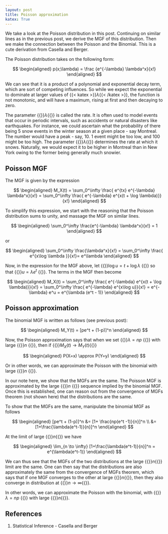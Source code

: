 ```yaml
---
layout: post
title: Poisson approximation
katex: True
---
```


We take a look at the Poisson distribution in this post. Continuing on similar lines as in the previous post, we derive the MGF of this distribution. Then we make the connection between the Poisson and the Binomial. This is a cute derivation from Casella and Berger. 

The Poisson distribution takes on the following form:

$$ 
\begin{aligned}
p(x;\lambda) = \frac {e^{-\lambda} \lambda^x}{x!}
\end{aligned}
$$

We can see that it is a product of a polynomial and exponential decay term, which are sort of competing influences. So while we expect the exponential to dominate at larger values of {{< katex >}}$\lambda${{< /katex >}}, the function is not monotonic, and will have a maximum, rising at first and then decaying to zero. 

The parameter {{<katex>}}$\lambda${{</katex>}} is called the rate. It is often used to model events that occur in periodic intervals, such as accidents or natural disasters like earthquakes. For instance, we could ascertain what the probability of there being 5 snow events in the winter season at a given place - say Montreal. The number would have a peak - say, 10. 1 event might be too low, and 100 might be too high. The parameter {{<katex>}}$\lambda${{</katex>}} determines the rate at which it snows. Naturally, we would expect it to be higher in Montreal than in New York owing to the former being generally much snowier. 

## Poisson MGF
The MGF is given by the expression 

$$ 
\begin{aligned}
M_X(t) = \sum_0^\infty \frac{ e^{tx} e^{-\lambda} \lambda^x}{x!}   = \sum_0^\infty \frac{ e^{-\lambda} e^{x(t + \log \lambda)}}{x!}
\end{aligned}
$$

To simplify this expression, we start with the reasoning that the Poisson distribution sums to unity, and massage the MGF on similar lines. 

$$
\begin{aligned}
\sum_0^\infty \frac{e^{-\lambda} \lambda^x}{x!} = 1 
\end{aligned}
$$ 

or 

$$
\begin{aligned}
\sum_0^\infty \frac{\lambda^x}{x!} = \sum_0^\infty \frac{ e^{x\log \lambda }}{x!}= e^\lambda
\end{aligned}
$$ 

Now, in the expression for the MGF above, let {{<katex>}}$\log u = t + \log \lambda$ {{</katex>}} so that {{<katex>}}$u = \lambda e^t$ {{</katex>}}. The terms in the MGF then become 

$$ 
\begin{aligned}
M_X(t) = \sum_0^\infty \frac{ e^{-\lambda} e^{x(t + \log \lambda)}}{x!} = \sum_0^\infty \frac{ e^{-\lambda} e^{x\log u}}{x!} = e^{-\lambda} e^u = e^{\lambda (e^t - 1)}
\end{aligned}
$$

## Poisson approximation
The binomial MGF is written as follows (see previous post):

$$ 
\begin{aligned}
M_Y(t) = [pe^t + (1-p)]^n 
\end{aligned}
$$

Now, the Poisson approximation says that when we set {{<katex>}}$\lambda = np$ {{</katex>}} with large {{<katex>}}$n$ {{</katex>}}, then if {{<katex>}}$M_X(t) \to M_Y(t)${{</katex>}}

$$ 
\begin{aligned}
P(X=x) \approx P(Y=y) 
\end{aligned}
$$

Or in other words, we can approximate the Poisson with the binomial with large {{<katex>}}$n$ {{</katex>}}. 

In our note here, we show that the MGFs are the same. The Poisson MGF is approximated by the large {{<katex>}}$n$ {{</katex>}} sequence implied by the binomial MGF. Once this is established, one can reason out from the convergence of MGFs theorem (not shown here) that the distributions are the same. 

To show that the MGFs are the same, manipulate the binomial MGF as follows 

$$ 
\begin{aligned}
[pe^t + (1-p)]^n &= [1+ \frac{np(e^t -1)}{n}]^n \\
&= [1+\frac{\lambda(e^t-1)}{n}]^n  
\end{aligned}
$$

At the limit of large {{<katex>}}$n${{</katex>}} we have 

$$ 
\begin{aligned}
\lim_{n \to \infty} [1+\frac{\lambda(e^t-1)}{n}]^n = e^{\lambda(e^t-1)}  
\end{aligned}
$$

We can thus see that the MGFs of the two distributions at the large {{<katex>}}$n${{</katex>}} limit are the same. One can then say that the distributions are also approximately the same from the convergence of MGFs theorem, which says that if one MGF converges to the other at large {{<katex>}}$n${{</katex>}}, then they also converge in distribution at {{<katex>}}$n\to\infty${{</katex>}}. 

In other words, we can approximate the Poisson with the binomial, with {{<katex>}}$\lambda = np$ {{</katex>}} with large {{<katex>}}$n${{</katex>}}. 

## References
1. Statistical Inference - Casella and Berger 